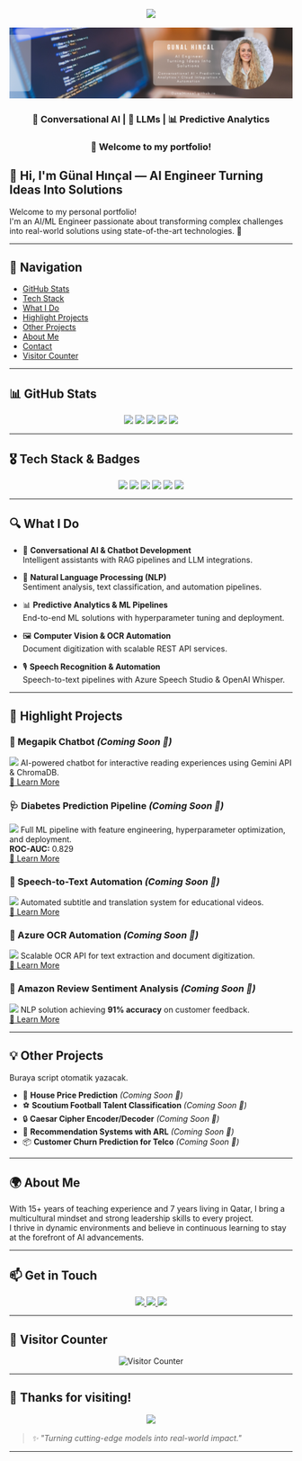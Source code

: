 <p align="center">
  <img src="https://readme-typing-svg.demolab.com?font=Fira+Code&weight=700&pause=1000&color=F7A248&center=true&vCenter=true&multiline=true&lines=AI+Engineer+/+Turning+Ideas+Into+Solutions" />
</p>


<p align="center">
  <img src="https://raw.githubusercontent.com/GunalHincal/GunalHincal.github.io/main/banner.png" alt="Banner" />
</p>

<h3 align="center">🧠 Conversational AI | 🤖 LLMs | 📊 Predictive Analytics</h3>
<h3 align="center">🚀 Welcome to my portfolio!</h3>

## 👋 Hi, I'm Günal Hınçal — AI Engineer Turning Ideas Into Solutions

Welcome to my personal portfolio!  
I'm an AI/ML Engineer passionate about transforming complex challenges into real-world solutions using state-of-the-art technologies. 🚀

---

## 🧭 Navigation

- [GitHub Stats](#github-stats)
- [Tech Stack](#tech-stack--badges)
- [What I Do](#what-i-do)
- [Highlight Projects](#highlight-projects)
- [Other Projects](#other-projects)
- [About Me](#about-me)
- [Contact](#get-in-touch)
- [Visitor Counter](#visitor-counter)

---

## 📊 GitHub Stats

<p align="center">
  <img src="https://github-profile-summary-cards.vercel.app/api/cards/profile-details?username=GunalHincal&theme=radical" />
  <img src="https://github-profile-summary-cards.vercel.app/api/cards/repos-per-language?username=GunalHincal&theme=radical" />
  <img src="https://github-profile-summary-cards.vercel.app/api/cards/most-commit-language?username=GunalHincal&theme=radical" />
  <img src="https://github-profile-summary-cards.vercel.app/api/cards/stats?username=GunalHincal&theme=radical" />
  <img src="https://github-profile-summary-cards.vercel.app/api/cards/productive-time?username=GunalHincal&theme=radical&utcOffset=3" />
</p>

---

## 🎖️ Tech Stack & Badges

<p align="center">
  <img src="https://img.shields.io/badge/Python-3776AB?style=for-the-badge&logo=python&logoColor=white" />
  <img src="https://img.shields.io/badge/FastAPI-009688?style=for-the-badge&logo=fastapi&logoColor=white" />
  <img src="https://img.shields.io/badge/Azure-0078D4?style=for-the-badge&logo=microsoftazure&logoColor=white" />
  <img src="https://img.shields.io/badge/LLMs-FF6F00?style=for-the-badge" />
  <img src="https://img.shields.io/badge/NLP-FF4081?style=for-the-badge" />
  <img src="https://img.shields.io/badge/GitHub%20Pages-222222?style=for-the-badge&logo=github&logoColor=white" />
</p>

---

## 🔍 What I Do

- 🤖 **Conversational AI & Chatbot Development**  
  Intelligent assistants with RAG pipelines and LLM integrations.

- 📝 **Natural Language Processing (NLP)**  
  Sentiment analysis, text classification, and automation pipelines.

- 📊 **Predictive Analytics & ML Pipelines**  
  End-to-end ML solutions with hyperparameter tuning and deployment.

- 🖼️ **Computer Vision & OCR Automation**  
  Document digitization with scalable REST API services.

- 🎙️ **Speech Recognition & Automation**  
  Speech-to-text pipelines with Azure Speech Studio & OpenAI Whisper.

---

## 🚀 Highlight Projects

### 📖 Megapik Chatbot *(Coming Soon 🚧)*
<img src="https://img.icons8.com/color/48/000000/chatbot.png" width="24"/> AI-powered chatbot for interactive reading experiences using Gemini API & ChromaDB.  
[🔗 Learn More](#)

### 🩺 Diabetes Prediction Pipeline *(Coming Soon 🚧)*
<img src="https://img.icons8.com/color/48/000000/artificial-intelligence.png" width="24"/> Full ML pipeline with feature engineering, hyperparameter optimization, and deployment.  
**ROC-AUC:** 0.829  
[🔗 Learn More](#)

### 📝 Speech-to-Text Automation *(Coming Soon 🚧)*
<img src="https://img.icons8.com/color/48/000000/microphone.png" width="24"/> Automated subtitle and translation system for educational videos.  
[🔗 Learn More](#)

### 🧾 Azure OCR Automation *(Coming Soon 🚧)*
<img src="https://img.icons8.com/color/48/000000/document--v1.png" width="24"/> Scalable OCR API for text extraction and document digitization.  
[🔗 Learn More](#)

### 🧠 Amazon Review Sentiment Analysis *(Coming Soon 🚧)*
<img src="https://img.icons8.com/color/48/000000/customer-feedback.png" width="24"/> NLP solution achieving **91% accuracy** on customer feedback.  
[🔗 Learn More](#)

---

## 💡 Other Projects

<!-- PROJECTS:START -->
Buraya script otomatik yazacak.
<!-- PROJECTS:END -->

- 🏡 **House Price Prediction** *(Coming Soon 🚧)*  
- ⚽ **Scoutium Football Talent Classification** *(Coming Soon 🚧)*  
- 🔒 **Caesar Cipher Encoder/Decoder** *(Coming Soon 🚧)*  
- 🛒 **Recommendation Systems with ARL** *(Coming Soon 🚧)*  
- 📦 **Customer Churn Prediction for Telco** *(Coming Soon 🚧)*  

---

## 🌍 About Me

With 15+ years of teaching experience and 7 years living in Qatar, I bring a multicultural mindset and strong leadership skills to every project.  
I thrive in dynamic environments and believe in continuous learning to stay at the forefront of AI advancements.

---

## 📫 Get in Touch

<p align="center">
  <a href="https://linkedin.com/in/gunalhincal" target="_blank">
    <img src="https://img.shields.io/badge/LinkedIn-Connect-blue?style=for-the-badge&logo=linkedin" />
  </a>
  <a href="mailto:gunalhincal@gmail.com" target="_blank">
    <img src="https://img.shields.io/badge/Email-Me-red?style=for-the-badge&logo=gmail&logoColor=white" />
  </a>
  <a href="https://github.com/GunalHincal" target="_blank">
    <img src="https://img.shields.io/badge/GitHub-Follow-black?style=for-the-badge&logo=github" />
  </a>
</p>

---

## 👀 Visitor Counter

<p align="center">
  <img src="https://komarev.com/ghpvc/?username=GunalHincal&style=flat-square&color=orange" alt="Visitor Counter" />
</p>

---

## 🙌 Thanks for visiting!

<p align="center">
  <img src="https://media.giphy.com/media/hvRJCLFzcasrR4ia7z/giphy.gif" width="50px" />
</p>

> *✨ "Turning cutting-edge models into real-world impact."*

---
